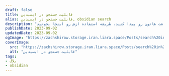 ```yaml
---
draft: false
title: قابلیت جستجو در ابسیدین
alias: قابلیت جستجو در ابسیدین, obsidian search
description: "ابسیدین یکی از بهترین ابزار های جستجو رو داره تا بتونید تر کمترین زمان یادداشت هاتون رو پیدا کنید. طریقه استفاده ازش رو اینجا بخونید."
publishDate: 2023-09-02
updatedDate: 2023-09-02
ogImage: "https://zachshirow.storage.iran.liara.space/Posts/search%20in%20obsidian.jpg"
coverImage:
  src: "https://zachshirow.storage.iran.liara.space/Posts/search%20in%20obsidian.jpg"
  alt: "قابلیت جستجو در ابسیدین"
tags: 
- بلاگ
- obsidian
---
```




